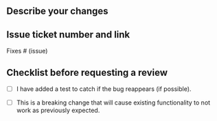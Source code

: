 ## Describe your changes
<!-- A brief description of the changes made to fix the bug -->

## Issue ticket number and link
<!-- Link to the issue reporting the bug with the fixes keyword -->
Fixes # (issue)

## Checklist before requesting a review
- [ ] I have added a test to catch if the bug reappears (if possible).
- [ ] This is a breaking change that will cause existing functionality to not work as previously expected.


